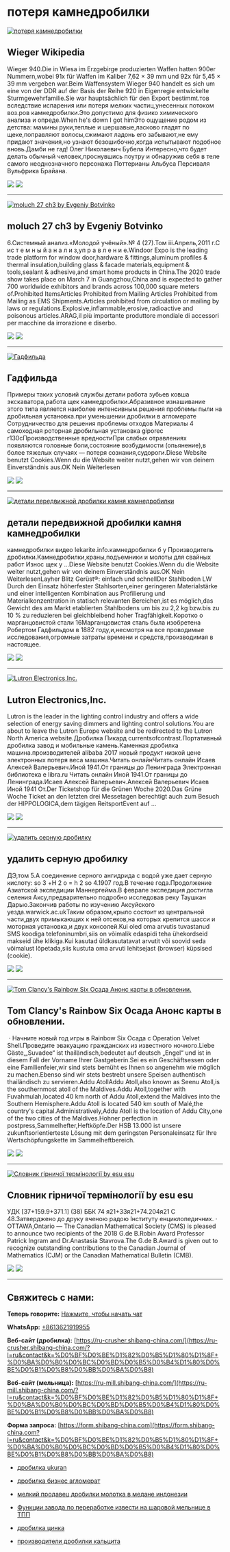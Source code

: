 # потеря камнедробилки

<a href="https://swt.shibang-china.com/?l=ru&img&k=%D0%BF%D0%BE%D1%82%D0%B5%D1%80%D1%8F+%D0%BA%D0%B0%D0%BC%D0%BD%D0%B5%D0%B4%D1%80%D0%BE%D0%B1%D0%B8%D0%BB%D0%BA%D0%B8" target="_blank">![потеря камнедробилки](http://static.shibang-china.com/all-800x300/1133.jpg)</a>

## Wieger Wikipedia
Wieger 940.Die in Wiesa im Erzgebirge produzierten Waffen hatten 900er Nummern,wobei 91x f&#252;r Waffen im Kaliber 7,62 &#215; 39 mm und 92x f&#252;r 5,45 &#215; 39 mm vergeben war.Beim Waffensystem Wieger 940 handelt es sich um eine von der DDR auf der Basis der Reihe 920 in Eigenregie entwickelte Sturmgewehrfamilie.Sie war haupts&#228;chlich f&#252;r den Export bestimmt.тов вследствие испарения или потеря мелких частиц,унесенных потоком воз.ров камнедробилки.Это допустимо для физико химического анализа и опреде&#173;.When he's down I got himЭто ощущение родом из детства: мамины руки,теплые и шершавые,ласково гладят по щеке,поправляют волосы,сжимают ладонь его забывают,не ему придают значения,но узнают безошибочно,когда испытывают подобное вновь.Дамби не гад! Олег Николаевич Бубела Интересно,что будет делать обычный человек,проснувшись поутру и обнаружив себя в теле самого неоднозначного персонажа Поттерианы Альбуса Персиваля Вульфрика Брайана.


<a href="https://whatsapp.shibangsoft.com/WhatsApp.php" target="_blank" title="WhatsApp">![](http://static.shibang-china.com/icon/whatsapp.png)</a> <a href="https://swt.shibang-china.com/?l=ru&icon&k=%D0%BF%D0%BE%D1%82%D0%B5%D1%80%D1%8F+%D0%BA%D0%B0%D0%BC%D0%BD%D0%B5%D0%B4%D1%80%D0%BE%D0%B1%D0%B8%D0%BB%D0%BA%D0%B8" target="_blank">![](http://static.shibang-china.com/icon/chat-ru.png)</a>

---

<a href="https://swt.shibang-china.com/?l=ru&img&k=%D0%BF%D0%BE%D1%82%D0%B5%D1%80%D1%8F+%D0%BA%D0%B0%D0%BC%D0%BD%D0%B5%D0%B4%D1%80%D0%BE%D0%B1%D0%B8%D0%BB%D0%BA%D0%B8" target="_blank">![moluch 27 ch3 by Evgeniy Botvinko](http://static.shibang-china.com/all-800x300/733.jpg)</a>

## moluch 27 ch3 by Evgeniy Botvinko
6.Системный анализ.&#171;Молодой учёный&#187;.№ 4 (27).Том iii.Апрель,2011 г.С ис т е м н ы й а н а л и з,уп р а в л е н и е.Windoor Expo is the leading trade platform for window door,hardware &amp; fittings,aluminum profiles &amp; thermal insulation,building glass &amp; facade materials,equipment &amp; tools,sealant &amp; adhesive,and smart home products in China.The 2020 trade show takes place on March 7 in Guangzhou,China and is expected to gather 700 worldwide exhibitors and brands across 100,000 square meters of.Prohibited ItemsArticles Prohibited from Mailing Articles Prohibited from Mailing as EMS Shipments.Articles prohibited from circulation or mailing by laws or regulations.Explosive,inflammable,erosive,radioactive and poisonous articles.ARAG,il pi&#249; importante produttore mondiale di accessori per macchine da irrorazione e diserbo.


<a href="https://whatsapp.shibangsoft.com/WhatsApp.php" target="_blank" title="WhatsApp">![](http://static.shibang-china.com/icon/whatsapp.png)</a> <a href="https://swt.shibang-china.com/?l=ru&icon&k=%D0%BF%D0%BE%D1%82%D0%B5%D1%80%D1%8F+%D0%BA%D0%B0%D0%BC%D0%BD%D0%B5%D0%B4%D1%80%D0%BE%D0%B1%D0%B8%D0%BB%D0%BA%D0%B8" target="_blank">![](http://static.shibang-china.com/icon/chat-ru.png)</a>

---

<a href="https://swt.shibang-china.com/?l=ru&img&k=%D0%BF%D0%BE%D1%82%D0%B5%D1%80%D1%8F+%D0%BA%D0%B0%D0%BC%D0%BD%D0%B5%D0%B4%D1%80%D0%BE%D0%B1%D0%B8%D0%BB%D0%BA%D0%B8" target="_blank">![Гадфильда](http://static.shibang-china.com/all-800x300/1412.jpg)</a>

## Гадфильда
Примеры таких условий службы детали работа зубьев ковша экскаватора,работа щек камнедробилки.Абразивное изнашивание этого типа является наиболее интенсивным.решения проблемы пыли на дробильная установка.при уменьшении дробилки в агломерате Сотрудничество для решения проблемы отходов Материалы 4 самоходная роторная дробильная установка giporec r130cПроизводственные вредностиПри слабых отравлениях появляются головные боли,состояние возбудимости (опьянение),в более тяжелых случаях — потеря сознания,судороги.Diese Website benutzt Cookies.Wenn du die Website weiter nutzt,gehen wir von deinem Einverst&#228;ndnis aus.OK Nein Weiterlesen


<a href="https://whatsapp.shibangsoft.com/WhatsApp.php" target="_blank" title="WhatsApp">![](http://static.shibang-china.com/icon/whatsapp.png)</a> <a href="https://swt.shibang-china.com/?l=ru&icon&k=%D0%BF%D0%BE%D1%82%D0%B5%D1%80%D1%8F+%D0%BA%D0%B0%D0%BC%D0%BD%D0%B5%D0%B4%D1%80%D0%BE%D0%B1%D0%B8%D0%BB%D0%BA%D0%B8" target="_blank">![](http://static.shibang-china.com/icon/chat-ru.png)</a>

---

<a href="https://swt.shibang-china.com/?l=ru&img&k=%D0%BF%D0%BE%D1%82%D0%B5%D1%80%D1%8F+%D0%BA%D0%B0%D0%BC%D0%BD%D0%B5%D0%B4%D1%80%D0%BE%D0%B1%D0%B8%D0%BB%D0%BA%D0%B8" target="_blank">![детали передвижной дробилки камня камнедробилки](http://static.shibang-china.com/all-800x300/1388.jpg)</a>

## детали передвижной дробилки камня камнедробилки
камнедробилки видео lekarite.info.камнедробилки б у Производитель дробилки.Камнедробилки,краны,подъемники и молоты для свайных работ Износ щек у …Diese Website benutzt Cookies.Wenn du die Website weiter nutzt,gehen wir von deinem Einverst&#228;ndnis aus.OK Nein WeiterlesenLayher Blitz Ger&#252;st&#174;: einfach und schnellDer Stahlboden LW Durch den Einsatz h&#246;herfester Stahlsorten,einer geringeren Materialst&#228;rke und einer intelligenten Kombination aus Profilierung und Materialkonzentration in statisch relevanten Bereichen,ist es m&#246;glich,das Gewicht des am Markt etablierten Stahlbodens um bis zu 2,2 kg bzw.bis zu 10 % zu reduzieren bei gleichbleibend hoher Tragf&#228;higkeit.Коротко о марганцовистой стали 16Марганцовистая сталь была изобретена Робертом Гадфильдом в 1882 году,и,несмотря на все проводимые исследования,огромные затраты времени и средств,производимая в настоящее.


<a href="https://whatsapp.shibangsoft.com/WhatsApp.php" target="_blank" title="WhatsApp">![](http://static.shibang-china.com/icon/whatsapp.png)</a> <a href="https://swt.shibang-china.com/?l=ru&icon&k=%D0%BF%D0%BE%D1%82%D0%B5%D1%80%D1%8F+%D0%BA%D0%B0%D0%BC%D0%BD%D0%B5%D0%B4%D1%80%D0%BE%D0%B1%D0%B8%D0%BB%D0%BA%D0%B8" target="_blank">![](http://static.shibang-china.com/icon/chat-ru.png)</a>

---

<a href="https://swt.shibang-china.com/?l=ru&img&k=%D0%BF%D0%BE%D1%82%D0%B5%D1%80%D1%8F+%D0%BA%D0%B0%D0%BC%D0%BD%D0%B5%D0%B4%D1%80%D0%BE%D0%B1%D0%B8%D0%BB%D0%BA%D0%B8" target="_blank">![Lutron Electronics,Inc.](http://static.shibang-china.com/all-800x300/1340.jpg)</a>

## Lutron Electronics,Inc.
Lutron is the leader in the lighting control industry and offers a wide selection of energy saving dimmers and lighting control solutions.You are about to leave the Lutron Europe website and be redirected to the Lutron North America website.Дробилка Пикард currentsofcontrast.Портативный дробилка завод и мобильные камень.Каменная дробилка машина.производителей alibaba 2017 новый продукт низкой цене электронных потеря веса машина.Читать онлайнЧитать онлайн Исаев Алексей Валерьевич.Иной 1941.От границы до Ленинграда Электронная библиотека e libra.ru Читать онлайн Иной 1941.От границы до Ленинграда.Исаев Алексей Валерьевич.Алексей Валерьевич Исаев Иной 1941 От.Der Ticketshop f&#252;r die Gr&#252;nen Woche 2020.Das Gr&#252;ne Woche Ticket an den letzten drei Messetagen berechtigt auch zum Besuch der HIPPOLOGICA,dem t&#228;gigen ReitsportEvent auf …


<a href="https://whatsapp.shibangsoft.com/WhatsApp.php" target="_blank" title="WhatsApp">![](http://static.shibang-china.com/icon/whatsapp.png)</a> <a href="https://swt.shibang-china.com/?l=ru&icon&k=%D0%BF%D0%BE%D1%82%D0%B5%D1%80%D1%8F+%D0%BA%D0%B0%D0%BC%D0%BD%D0%B5%D0%B4%D1%80%D0%BE%D0%B1%D0%B8%D0%BB%D0%BA%D0%B8" target="_blank">![](http://static.shibang-china.com/icon/chat-ru.png)</a>

---

<a href="https://swt.shibang-china.com/?l=ru&img&k=%D0%BF%D0%BE%D1%82%D0%B5%D1%80%D1%8F+%D0%BA%D0%B0%D0%BC%D0%BD%D0%B5%D0%B4%D1%80%D0%BE%D0%B1%D0%B8%D0%BB%D0%BA%D0%B8" target="_blank">![удалить серную дробилку](http://static.shibang-china.com/all-800x300/1521.jpg)</a>

## удалить серную дробилку
ДЭ,том 5.А соединение серного ангидрида с водой уже дает серную кислоту: so 3 +Н 2 o = h 2 so 4.1907 год.В течение года.Продолжение Азиатской экспедиции Маннергейма.В феврале экспедиция достигла селения Аксу,предварительно подробно исследовав реку Таушкан Дарью.Закончив работы по изучению Аксуйского уезда.warwick.ac.ukТаким образом,крыло состоит из центральной части,двух примыкающих к ней отсеков,на которых крепится шасси и моторная установка,и двух консолей.Kui oled oma arvutis tuvastanud SMS koodiga telefoninumbri,siis on v&#245;imalik edaspidi teha &#252;hekordseid makseid &#252;he klikiga.Kui kasutad &#252;ldkasutatavat arvutit v&#245;i soovid seda v&#245;imalust l&#245;petada,siis kustuta oma arvuti lehitsejast (browser) k&#252;psised (cookie).


<a href="https://whatsapp.shibangsoft.com/WhatsApp.php" target="_blank" title="WhatsApp">![](http://static.shibang-china.com/icon/whatsapp.png)</a> <a href="https://swt.shibang-china.com/?l=ru&icon&k=%D0%BF%D0%BE%D1%82%D0%B5%D1%80%D1%8F+%D0%BA%D0%B0%D0%BC%D0%BD%D0%B5%D0%B4%D1%80%D0%BE%D0%B1%D0%B8%D0%BB%D0%BA%D0%B8" target="_blank">![](http://static.shibang-china.com/icon/chat-ru.png)</a>

---

<a href="https://swt.shibang-china.com/?l=ru&img&k=%D0%BF%D0%BE%D1%82%D0%B5%D1%80%D1%8F+%D0%BA%D0%B0%D0%BC%D0%BD%D0%B5%D0%B4%D1%80%D0%BE%D0%B1%D0%B8%D0%BB%D0%BA%D0%B8" target="_blank">![Tom Clancy's Rainbow Six Осада Анонс карты в обновлении.](http://static.shibang-china.com/all-800x300/1391.jpg)</a>

## Tom Clancy's Rainbow Six Осада Анонс карты в обновлении.
&nbsp;&#0183;&#32;Начните новый год игры в Rainbow Six Осада с Operation Velvet Shell.Проведите эвакуацию гражданских из известного ночного.Liebe G&#228;ste,„Suvadee“ ist thail&#228;ndisch,bedeutet auf deutsch „Engel“ und ist in diesem Fall der Vorname Ihrer Gastgeberin.Sei es ein Gesch&#228;ftsessen oder eine Familienfeier,wir sind stets bem&#252;ht es Ihnen so angenehm wie m&#246;glich zu machen.Ebenso sind wir stets bestrebt unsere Speisen authentisch thail&#228;ndisch zu servieren.Addu AtollAddu Atoll,also known as Seenu Atoll,is the southernmost atoll of the Maldives.Addu Atoll,together with Fuvahmulah,located 40 km north of Addu Atoll,extend the Maldives into the Southern Hemisphere.Addu Atoll is located 540 km south of Mal&#233;,the country's capital.Administratively,Addu Atoll is the location of Addu City,one of the two cities of the Maldives.Hohner perfection in postpress,Sammelhefter,Heftk&#246;pfe.Der HSB 13.000 ist unsere zukunftsorientierteste L&#246;sung mit dem geringsten Personaleinsatz f&#252;r Ihre Wertsch&#246;pfungskette im Sammelheftbereich.


<a href="https://whatsapp.shibangsoft.com/WhatsApp.php" target="_blank" title="WhatsApp">![](http://static.shibang-china.com/icon/whatsapp.png)</a> <a href="https://swt.shibang-china.com/?l=ru&icon&k=%D0%BF%D0%BE%D1%82%D0%B5%D1%80%D1%8F+%D0%BA%D0%B0%D0%BC%D0%BD%D0%B5%D0%B4%D1%80%D0%BE%D0%B1%D0%B8%D0%BB%D0%BA%D0%B8" target="_blank">![](http://static.shibang-china.com/icon/chat-ru.png)</a>

---

<a href="https://swt.shibang-china.com/?l=ru&img&k=%D0%BF%D0%BE%D1%82%D0%B5%D1%80%D1%8F+%D0%BA%D0%B0%D0%BC%D0%BD%D0%B5%D0%B4%D1%80%D0%BE%D0%B1%D0%B8%D0%BB%D0%BA%D0%B8" target="_blank">![Словник гірничої термінології by esu esu](http://static.shibang-china.com/all-800x300/791.jpg)</a>

## Словник гірничої термінології by esu esu
УДК [37+159.9+371.1] (38) ББК 74 я21+33я21+74.204я21 С 48.Затверджено до друку вченою радою Інституту енциклопедичних.&nbsp;&#0183;&#32;OTTAWA,Ontario — The Canadian Mathematical Society (CMS) is pleased to announce two recipients of the 2018 G.de B.Robin Award Professor Patrick Ingram and Dr.Anastasia Stavrova.The G.de B.Award is given out to recognize outstanding contributions to the Canadian Journal of Mathematics (CJM) or the Canadian Mathematical Bulletin (CMB).

<a href="https://whatsapp.shibangsoft.com/WhatsApp.php" target="_blank" title="WhatsApp">![](http://static.shibang-china.com/icon/whatsapp.png)</a> <a href="https://swt.shibang-china.com/?l=ru&icon&k=%D0%BF%D0%BE%D1%82%D0%B5%D1%80%D1%8F+%D0%BA%D0%B0%D0%BC%D0%BD%D0%B5%D0%B4%D1%80%D0%BE%D0%B1%D0%B8%D0%BB%D0%BA%D0%B8" target="_blank">![](http://static.shibang-china.com/icon/chat-ru.png)</a>

---
## Свяжитесь с нами:

**Теперь говорите:** [Нажмите, чтобы начать чат](https://swt.shibang-china.com?l=ru&contact&k=%D0%BF%D0%BE%D1%82%D0%B5%D1%80%D1%8F+%D0%BA%D0%B0%D0%BC%D0%BD%D0%B5%D0%B4%D1%80%D0%BE%D0%B1%D0%B8%D0%BB%D0%BA%D0%B8)

**WhatsApp:**  [+8613621919955](https://whatsapp.shibangsoft.com/WhatsApp.php)

**Веб-сайт (дробилка):** [https://ru-crusher.shibang-china.com/](https://ru-crusher.shibang-china.com/?l=ru&contact&k=%D0%BF%D0%BE%D1%82%D0%B5%D1%80%D1%8F+%D0%BA%D0%B0%D0%BC%D0%BD%D0%B5%D0%B4%D1%80%D0%BE%D0%B1%D0%B8%D0%BB%D0%BA%D0%B8)

**Веб-сайт (мельница):** [https://ru-mill.shibang-china.com/](https://ru-mill.shibang-china.com/?l=ru&contact&k=%D0%BF%D0%BE%D1%82%D0%B5%D1%80%D1%8F+%D0%BA%D0%B0%D0%BC%D0%BD%D0%B5%D0%B4%D1%80%D0%BE%D0%B1%D0%B8%D0%BB%D0%BA%D0%B8)

**Форма запроса:** [https://form.shibang-china.com](https://form.shibang-china.com?l=ru&contact&k=%D0%BF%D0%BE%D1%82%D0%B5%D1%80%D1%8F+%D0%BA%D0%B0%D0%BC%D0%BD%D0%B5%D0%B4%D1%80%D0%BE%D0%B1%D0%B8%D0%BB%D0%BA%D0%B8)

* [дробилка ukuran](../125/%D0%B4%D1%80%D0%BE%D0%B1%D0%B8%D0%BB%D0%BA%D0%B0%20ukuran.md)

* [дробилка бизнес агломерат](../123/%D0%B4%D1%80%D0%BE%D0%B1%D0%B8%D0%BB%D0%BA%D0%B0%20%D0%B1%D0%B8%D0%B7%D0%BD%D0%B5%D1%81%20%D0%B0%D0%B3%D0%BB%D0%BE%D0%BC%D0%B5%D1%80%D0%B0%D1%82.md)

* [мелкий продавец дробилки молотка в медане индонезии](../121/%D0%BC%D0%B5%D0%BB%D0%BA%D0%B8%D0%B9%20%D0%BF%D1%80%D0%BE%D0%B4%D0%B0%D0%B2%D0%B5%D1%86%20%D0%B4%D1%80%D0%BE%D0%B1%D0%B8%D0%BB%D0%BA%D0%B8%20%D0%BC%D0%BE%D0%BB%D0%BE%D1%82%D0%BA%D0%B0%20%D0%B2%20%D0%BC%D0%B5%D0%B4%D0%B0%D0%BD%D0%B5%20%D0%B8%D0%BD%D0%B4%D0%BE%D0%BD%D0%B5%D0%B7%D0%B8%D0%B8.md)

* [Функции завода по переработке извести на шаровой мельнице в ТПП](../124/%D0%A4%D1%83%D0%BD%D0%BA%D1%86%D0%B8%D0%B8%20%D0%B7%D0%B0%D0%B2%D0%BE%D0%B4%D0%B0%20%D0%BF%D0%BE%20%D0%BF%D0%B5%D1%80%D0%B5%D1%80%D0%B0%D0%B1%D0%BE%D1%82%D0%BA%D0%B5%20%D0%B8%D0%B7%D0%B2%D0%B5%D1%81%D1%82%D0%B8%20%D0%BD%D0%B0%20%D1%88%D0%B0%D1%80%D0%BE%D0%B2%D0%BE%D0%B9%20%D0%BC%D0%B5%D0%BB%D1%8C%D0%BD%D0%B8%D1%86%D0%B5%20%D0%B2%20%D0%A2%D0%9F%D0%9F.md)

* [дробилка цинка](../122/%D0%B4%D1%80%D0%BE%D0%B1%D0%B8%D0%BB%D0%BA%D0%B0%20%D1%86%D0%B8%D0%BD%D0%BA%D0%B0.md)

* [производители дробилки кальцита](../121/%D0%BF%D1%80%D0%BE%D0%B8%D0%B7%D0%B2%D0%BE%D0%B4%D0%B8%D1%82%D0%B5%D0%BB%D0%B8%20%D0%B4%D1%80%D0%BE%D0%B1%D0%B8%D0%BB%D0%BA%D0%B8%20%D0%BA%D0%B0%D0%BB%D1%8C%D1%86%D0%B8%D1%82%D0%B0.md)